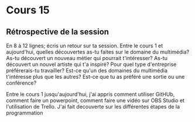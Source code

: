 # Cours 15
## Rétrospective de la session

En 8 à 12 lignes; écris un retour sur ta session. Entre le cours 1 et aujourd'hui, quelles découvertes as-tu faites sur le domaine du multimédia? As-tu découvert un nouveau métier qui pourrait t'intéresser? As-tu découvert un nouvel artiste qui t'a inspiré? Pour quel type d'entreprise préférerais-tu travailler? Est-ce qu'un des domaines du multimédia t'intéresse plus que les autres? Est-ce que tu as préféré une sortie ou une conférence? 


Entre le cours 1 jusqu'aujourd'hui, j'ai appris comment utiliser GitHUb, comment faire un powerpoint, comment faire une vidéo sur OBS Studio et l'utilisation de Trello.
J'ai fait decouverte sur les différentes étapes de la programmation
